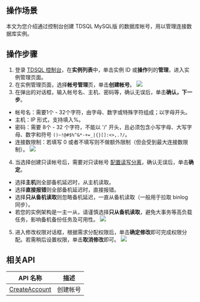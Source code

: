 ## 操作场景
本文为您介绍通过控制台创建 TDSQL MySQL版 的数据库帐号，用以管理连接数据库实例。

## 操作步骤
1. 登录 [TDSQL 控制台](https://console.cloud.tencent.com/tdsqld/instance-tdmysql)，在**实例列表**中，单击实例 ID 或**操作**列的**管理**，进入实例管理页面。
2. 在实例管理页面，选择**帐号管理**页，单击**创建帐号**。
![](https://qcloudimg.tencent-cloud.cn/raw/54066a7ed5c712c1dfc2610d2a858b2d.png)
3. 在弹出的对话框，输入帐号名、主机、密码等，确认无误后，单击**确认，下一步**。
 - 帐号名：需要1个 - 32个字符，由字母、数字或特殊字符组成；以字母开头。
 - 主机：IP 形式，支持填入%。
 - 密码：需要 8个 - 32 个字符，不能以 '/' 开头，且必须包含小写字母、大写字母、数字和符号 `()~!@#$%^&*-+=_|{}[]:<>,.?/`。
 - 连接数限制：若填写 0 或者不填写则不做额外限制（但会受到最大连接数限制）。
![](https://qcloudimg.tencent-cloud.cn/raw/64092d7b225bc2b87d3a0b47201546e3.png)
4. 当选择创建只读帐号后，需要对只读帐号 [配置读写分离](https://cloud.tencent.com/document/product/557/38599)，确认无误后，单击**确定**。
 - 选择**主机**则全部备机延迟时，从主机读取。
 - 选择**直接报错**则全部备机延迟时，直接报错。
 - 选择**只从备机读取**则忽略备机延迟，一直从备机读取（一般用于拉取 binlog 同步）。
 - 若您的实例架构是一主一从，请谨慎选择**只从备机读取**，避免大事务等高负载任务，影响备机备份任务及可用性。
![](https://qcloudimg.tencent-cloud.cn/raw/aa2d163847ce38ec37f0117e0255720d.png)
5. 进入修改权限对话框，根据需求分配权限后，单击**确定修改**即可完成权限分配。若需稍后设置权限，单击**取消修改**即可。
![](https://qcloudimg.tencent-cloud.cn/raw/fa45e88c8d00dbc37843792fcac6847d.png)

## 相关API

| API 名称                                                     | 描述     |
| ------------------------------------------------------------ | -------- |
| [CreateAccount](https://cloud.tencent.com/document/product/557/19996) | 创建帐号 |

